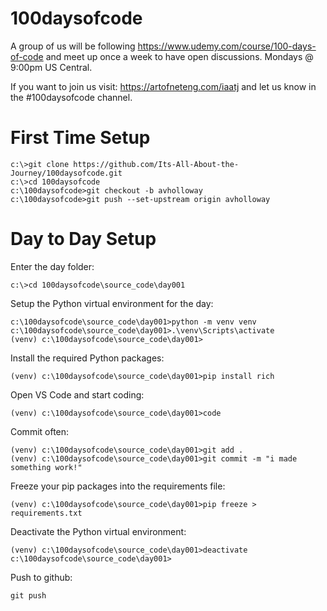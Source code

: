 # 100daysofcode
A group of us will be following https://www.udemy.com/course/100-days-of-code and meet up once a week to have open discussions.  Mondays @ 9:00pm US Central.

If you want to join us visit: https://artofneteng.com/iaatj and let us know in the #100daysofcode channel.

# First Time Setup
```
c:\>git clone https://github.com/Its-All-About-the-Journey/100daysofcode.git
c:\>cd 100daysofcode
c:\100daysofcode>git checkout -b avholloway
c:\100daysofcode>git push --set-upstream origin avholloway
```

# Day to Day Setup
Enter the day folder:
```
c:\>cd 100daysofcode\source_code\day001
```
Setup the Python virtual environment for the day:
```
c:\100daysofcode\source_code\day001>python -m venv venv
c:\100daysofcode\source_code\day001>.\venv\Scripts\activate
(venv) c:\100daysofcode\source_code\day001>
```
Install the required Python packages:
```
(venv) c:\100daysofcode\source_code\day001>pip install rich
```
Open VS Code and start coding:
```
(venv) c:\100daysofcode\source_code\day001>code
```
Commit often:
```
(venv) c:\100daysofcode\source_code\day001>git add .
(venv) c:\100daysofcode\source_code\day001>git commit -m "i made something work!"
```
Freeze your pip packages into the requirements file:
```
(venv) c:\100daysofcode\source_code\day001>pip freeze > requirements.txt
```
Deactivate the Python virtual environment:
```
(venv) c:\100daysofcode\source_code\day001>deactivate
c:\100daysofcode\source_code\day001>
```
Push to github:
```
git push
```
